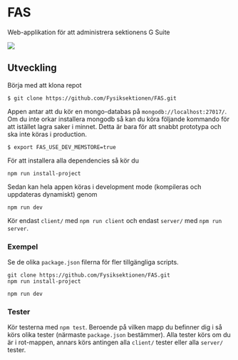 # FAS
Web-applikation för att administrera sektionens G Suite

![](https://github.com/Fysiksektionen/FAS/workflows/Unittests/badge.svg)

## Utveckling

Börja med att klona repot

`$ git clone https://github.com/Fysiksektionen/FAS.git`

Appen antar att du kör en mongo-databas på `mongodb://localhost:27017/`. Om du inte orkar installera mongodb
 så kan du köra följande kommando för att istället lagra saker i minnet. Detta är bara för att snabbt prototypa och ska inte köras i production.

 `$ export FAS_USE_DEV_MEMSTORE=true`

För att installera alla dependencies så kör du 

`npm run install-project`

Sedan kan hela appen köras i development mode (kompileras och uppdateras dynamiskt) genom

`npm run dev`

Kör endast `client/` med `npm run client` och endast `server/` med `npm run server`. 

### Exempel

Se de olika `package.json` filerna för fler tillgängliga scripts.

```
git clone https://github.com/Fysiksektionen/FAS.git
npm run install-project

npm run dev
```

### Tester

Kör testerna med `npm test`. Beroende på vilken mapp du befinner dig i så körs olika tester (närmaste `package.json` bestämmer). Alla tester körs om du är i rot-mappen, annars körs antingen alla `client/` tester eller alla `server/` tester.
